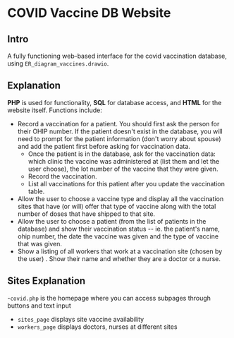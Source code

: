 # COVID Vaccine DB Website
## Intro
A fully functioning web-based interface for the covid vaccination database, using `ER_diagram_vaccines.drawio`.

## Explanation
**PHP** is used for functionality, **SQL** for database access, and **HTML** for the website itself. Functions include:

- Record a vaccination for a patient.  You should first ask the person for their OHIP number.  If the patient doesn't exist in the database, you will need to prompt for the patient information (don't worry about spouse) and add the patient first before asking for vaccination data. 
  - Once the patient is in the database, ask for the vaccination data: which clinic the vaccine was administered at (list them and let the user choose), the lot number of the vaccine that they were given.
  - Record the vaccination.
  - List all vaccinations for this patient after you update the vaccination table.
- Allow the user to choose a vaccine type and display all the vaccination sites that have (or will) offer that type of vaccine along with the total number of doses that have shipped to that site.
- Allow the user to choose a patient (from the list of patients in the database) and show their vaccination status -- ie. the patient's name, ohip number, the date the vaccine was given and the type of vaccine that was given.
- Show a listing of all workers that work at a vaccination site (chosen by the user) .  Show their name and whether they are a doctor or a nurse.

## Sites Explanation
-`covid.php` is the homepage where you can access subpages through buttons and text input
  - `sites_page` displays site vaccine availability
  - `workers_page` displays doctors, nurses at different sites
